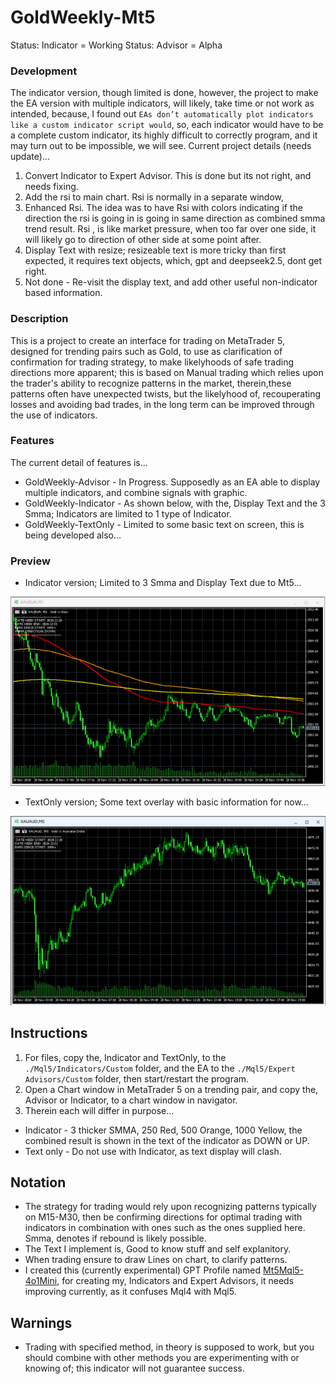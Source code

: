 # GoldWeekly-Mt5
Status: Indicator = Working
Status: Advisor = Alpha

### Development
The indicator version, though limited is done, however, the project to make the EA version with multiple indicators, will likely, take time or not work as intended, because, I found out `EAs don’t automatically plot indicators like a custom indicator script would`, so, each indicator would have to be a complete custom indicator, its highly difficult to correctly program, and it may turn out to be impossible, we will see. Current project details (needs update)...
1. Convert Indicator to Expert Advisor. This is done but its not right, and needs fixing.
2. Add the rsi to main chart. Rsi is normally in a separate window, 
3. Enhanced Rsi. The idea was to have Rsi with colors indicating if the direction the rsi is going in is going in same direction as combined smma trend result. Rsi , is like market pressure, when too far over one side, it will likely go to direction of other side at some point after. 
4. Display Text with resize; resizeable text is more tricky than first expected, it requires text objects, which, gpt and deepseek2.5, dont get right. 
5. Not done - Re-visit the display text, and add other useful non-indicator based information.

### Description
This is a project to create an interface for trading on MetaTrader 5, designed for trending pairs such as Gold, to use as clarification of confirmation for trading strategy, to make likelyhoods of safe trading directions more apparent; this is based on Manual trading which relies upon the trader's ability to recognize patterns in the market, therein,these patterns often have unexpected twists, but the likelyhood of, recouperating losses and avoiding bad trades, in the long term can be improved through the use of indicators.

### Features
The current detail of features is... 
- GoldWeekly-Advisor - In Progress. Supposedly as an EA able to display multiple indicators, and combine signals with graphic.
- GoldWeekly-Indicator - As shown below, with the, Display Text and the 3 Smma; Indicators are limited to 1 type of Indicator. 
- GoldWeekly-TextOnly - Limited to some basic text on screen, this is being developed also...

### Preview
- Indicator version; Limited to 3 Smma and Display Text due to Mt5...

![indicator preview](media/Indicator.png)

- TextOnly version; Some text overlay with basic information for now...

![indicator preview](media/TextOnly.png)

## Instructions
1. For files, copy the, Indicator and TextOnly, to the `./Mql5/Indicators/Custom` folder, and the EA to the `./Mql5/Expert Advisors/Custom` folder, then start/restart the program.  
2. Open a Chart window in MetaTrader 5 on a trending pair, and copy the, Advisor or Indicator, to a chart window in navigator.
3. Therein each will differ in purpose...
- Indicator - 3 thicker SMMA, 250 Red, 500 Orange, 1000 Yellow, the combined result is shown in the text of the indicator as DOWN or UP.
- Text only - Do not use with Indicator, as text display will clash.

## Notation
- The strategy for trading would rely upon recognizing patterns typically on M15-M30, then be confirming directions for optimal trading with indicators in combination with ones such as the ones supplied here. Smma, denotes if rebound is likely possible. 
- The Text I implement is, Good to know stuff and self explanitory. 
- When trading ensure to draw Lines on chart, to clarify patterns.
- I created this (currently experimental) GPT Profile named [Mt5Mql5-4o1Mini](https://chatgpt.com/g/g-Un4YwjMNH-mt5mql5-4o1mini), for creating my, Indicators and Expert Advisors, it needs improving currently, as it confuses Mql4 with Mql5.

## Warnings
- Trading with specified method, in theory is supposed to work, but you should combine with other methods you are experimenting with or knowing of; this indicator will not guarantee success.

